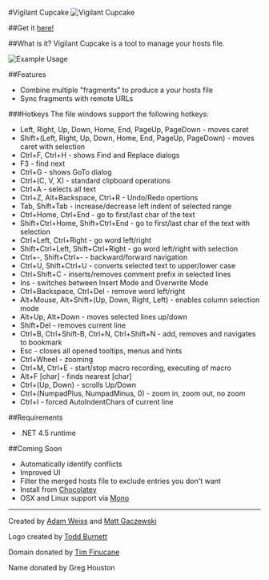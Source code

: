 #Vigilant Cupcake
![Vigilant Cupcake](https://amweiss.github.io/vigilant-cupcake/images/VC2-nobg-whitecake.png)

##Get it [here!](https://cdn.rawgit.com/amweiss/vigilant-cupcake/v0.0.1/VigilantCupcake/bin/Release/VigilantCupcake.exe)

##What is it?
Vigilant Cupcake is a tool to manage your hosts file.

![Example Usage](https://amweiss.github.io/vigilant-cupcake/images/example.png)

##Features
* Combine multiple "fragments" to produce a your hosts file
* Sync fragments with remote URLs

###Hotkeys
The file windows support the following hotkeys:

* Left, Right, Up, Down, Home, End, PageUp, PageDown - moves caret
* Shift+(Left, Right, Up, Down, Home, End, PageUp, PageDown) - moves caret with selection
* Ctrl+F, Ctrl+H - shows Find and Replace dialogs
* F3 - find next
* Ctrl+G - shows GoTo dialog
* Ctrl+(C, V, X) - standard clipboard operations
* Ctrl+A - selects all text
* Ctrl+Z, Alt+Backspace, Ctrl+R - Undo/Redo opertions
* Tab, Shift+Tab - increase/decrease left indent of selected range
* Ctrl+Home, Ctrl+End - go to first/last char of the text
* Shift+Ctrl+Home, Shift+Ctrl+End - go to first/last char of the text with selection
* Ctrl+Left, Ctrl+Right - go word left/right
* Shift+Ctrl+Left, Shift+Ctrl+Right - go word left/right with selection
* Ctrl+-, Shift+Ctrl+- - backward/forward navigation
* Ctrl+U, Shift+Ctrl+U - converts selected text to upper/lower case
* Ctrl+Shift+C - inserts/removes comment prefix in selected lines
* Ins - switches between Insert Mode and Overwrite Mode
* Ctrl+Backspace, Ctrl+Del - remove word left/right
* Alt+Mouse, Alt+Shift+(Up, Down, Right, Left) - enables column selection mode
* Alt+Up, Alt+Down - moves selected lines up/down
* Shift+Del - removes current line
* Ctrl+B, Ctrl+Shift-B, Ctrl+N, Ctrl+Shift+N - add, removes and navigates to bookmark
* Esc - closes all opened tooltips, menus and hints
* Ctrl+Wheel - zooming
* Ctrl+M, Ctrl+E - start/stop macro recording, executing of macro
* Alt+F [char] - finds nearest [char]
* Ctrl+(Up, Down) - scrolls Up/Down
* Ctrl+(NumpadPlus, NumpadMinus, 0) - zoom in, zoom out, no zoom
* Ctrl+I - forced AutoIndentChars of current line

##Requirements
* .NET 4.5 runtime

##Coming Soon
* Automatically identify conflicts
* Improved UI
* Filter the merged hosts file to exclude entries you don't want
* Install from [Chocolatey](http://chocolatey.org/)
* OSX and Linux support via [Mono](http://www.mono-project.com/)

-----
Created by [Adam Weiss](https://github.com/amweiss) and [Matt Gaczewski](https://github.com/mgaczewski)

Logo created by [Todd Burnett](toddjburnett@gmail.com)

Domain donated by [Tim Finucane](https://github.com/speljamr)

Name donated by Greg Houston